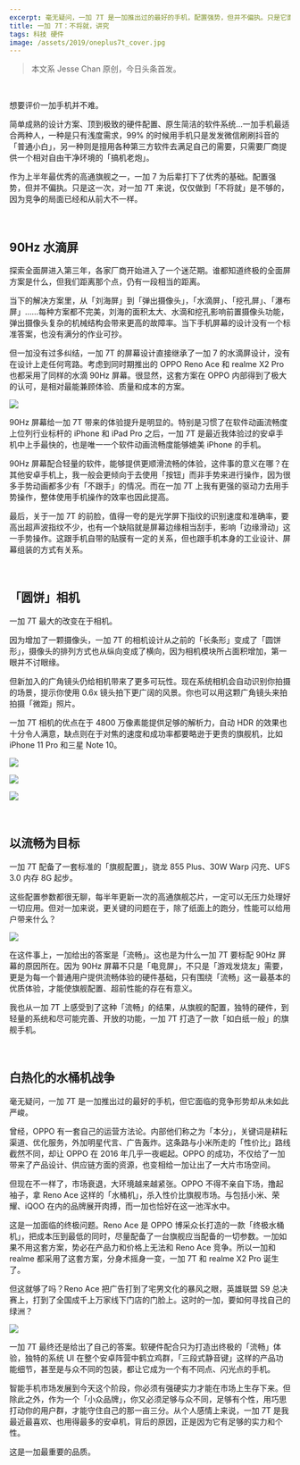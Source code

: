 ```yaml
---
excerpt: 毫无疑问，一加 7T 是一加推出过的最好的手机，配置强势，但并不偏执。只是它面临的竞争形势，从未如此严峻。
title: 一加 7T：不将就，讲究
tags: 科技 硬件
image: /assets/2019/oneplus7t_cover.jpg
---
```


>本文系 Jesse Chan 原创，今日头条首发。

<br>

想要评价一加手机并不难。

简单成熟的设计方案、顶到极致的硬件配置、原生简洁的软件系统…一加手机最适合两种人，一种是只有浅度需求，99% 的时候用手机只是发发微信刷刷抖音的「普通小白」，另一种则是擅用各种第三方软件去满足自己的需要，只需要厂商提供一个相对自由干净环境的「搞机老炮」。

作为上半年最优秀的高通旗舰之一，一加 7 为后辈打下了优秀的基础。配置强势，但并不偏执。只是这一次，对一加 7T 来说，仅仅做到「不将就」是不够的，因为竞争的局面已经和从前大不一样。

<br>

## 90Hz 水滴屏
探索全面屏进入第三年，各家厂商开始进入了一个迷茫期。谁都知道终极的全面屏方案是什么，但我们距离那个点，仍有一段相当的距离。

当下的解决方案里，从「刘海屏」到「弹出摄像头」，「水滴屏」、「挖孔屏」、「瀑布屏」……每种方案都不完美，刘海的面积太大、水滴和挖孔影响前置摄像头功能，弹出摄像头复杂的机械结构会带来更高的故障率。当下手机屏幕的设计没有一个标准答案，也没有满分的作业可抄。

但一加没有过多纠结，一加 7T 的屏幕设计直接继承了一加 7 的水滴屏设计，没有在设计上走任何弯路。考虑到同时期推出的 OPPO Reno Ace 和 realme X2 Pro 也都采用了同样的水滴 90Hz 屏幕。很显然，这套方案在 OPPO 内部得到了极大的认可，是相对最能兼顾体验、质量和成本的方案。

![](/assets/2019/oneplus7t_1.JPG)

90Hz 屏幕给一加 7T 带来的体验提升是明显的。特别是习惯了在软件动画流畅度上位列行业标杆的 iPhone 和 iPad Pro 之后，一加 7T 是最近我体验过的安卓手机中上手最快的，也是唯一一个软件动画流畅度能够媲美 iPhone 的手机。

90Hz 屏幕配合轻量的软件，能够提供更顺滑流畅的体验，这件事的意义在哪？在其他安卓手机上，我一般会更倾向于去使用「按钮」而非手势来进行操作，因为很多手势动画都多少有「不跟手」的情况。而在一加 7T 上我有更强的驱动力去用手势操作，整体使用手机操作的效率也因此提高。

最后，关于一加 7T 的前脸，值得一夸的是光学屏下指纹的识别速度和准确率，要高出超声波指纹不少，也有一个缺陷就是屏幕边缘相当刮手，影响「边缘滑动」这一手势操作。这跟手机自带的贴膜有一定的关系，但也跟手机本身的工业设计、屏幕组装的方式有关系。

<br>

## 「圆饼」相机
一加 7T 最大的改变在于相机。

因为增加了一颗摄像头，一加 7T 的相机设计从之前的「长条形」变成了「圆饼形」，摄像头的排列方式也从纵向变成了横向，因为相机模块所占面积增加，第一眼并不讨眼缘。

但新加入的广角镜头仍给相机带来了更多可玩性。现在系统相机会自动识别你拍摄的场景，提示你使用 0.6x 镜头拍下更广阔的风景。你也可以用这颗广角镜头来拍拍摄「微距」照片。

一加 7T 相机的优点在于 4800 万像素能提供足够的解析力，自动 HDR 的效果也十分令人满意，缺点则在于对焦的速度和成功率都要略逊于更贵的旗舰机，比如 iPhone 11 Pro 和三星 Note 10。

![](/assets/2019/oneplus7t_3.JPG)

![](/assets/2019/oneplus7t_4.JPG)

![](/assets/2019/oneplus7t_5.JPG)

<br>

## 以流畅为目标
一加 7T 配备了一套标准的「旗舰配置」，骁龙 855 Plus、30W Warp 闪充、UFS 3.0 内存 8G 起步。

这些配置参数都很无聊，每半年更新一次的高通旗舰芯片，一定可以无压力处理好一切应用。但对一加来说，更关键的问题在于，除了纸面上的跑分，性能可以给用户带来什么？

![](/assets/2019/oneplus7t_6.JPG)

在这件事上，一加给出的答案是「流畅」。这也是为什么一加 7T 要标配 90Hz 屏幕的原因所在。因为 90Hz 屏幕不只是「电竞屏」，不只是「游戏发烧友」需要，更是为每一个普通用户提供流畅体验的硬件基础，只有围绕「流畅」这一最基本的优质体验，才能使旗舰配置、超前性能的存在有意义。

我也从一加 7T 上感受到了这种「流畅」的结果，从旗舰的配置，独特的硬件，到轻量的系统和尽可能完善、开放的功能，一加 7T 打造了一款「如白纸一般」的旗舰手机。

<br>

## 白热化的水桶机战争
毫无疑问，一加 7T 是一加推出过的最好的手机，但它面临的竞争形势却从未如此严峻。

曾经，OPPO 有一套自己的运营方法论。内部他们称之为「本分」，关键词是耕耘渠道、优化服务，外加明星代言、广告轰炸。这条路与小米所走的「性价比」路线截然不同，却让 OPPO 在 2016 年几乎一夜崛起。OPPO 的成功，不仅给了一加带来了产品设计、供应链方面的资源，也变相给一加让出了一大片市场空间。

但现在不一样了，市场衰退，大环境越来越紧张。OPPO 不得不亲自下场，撸起袖子，拿 Reno Ace 这样的「水桶机」，杀入性价比旗舰市场。与包括小米、荣耀、iQOO 在内的品牌展开肉搏，而一加也恰好在这一池浑水中。

这是一加面临的终极问题。Reno Ace 是 OPPO 博采众长打造的一款「终极水桶机」，把成本压到最低的同时，尽量配备了一台旗舰应当配备的一切参数。一加如果不用这套方案，势必在产品力和价格上无法和 Reno Ace 竞争。所以一加和 realme 都采用了这套方案，分身术摇身一变，一加 7T 和 realme X2 Pro 诞生了。

但这就够了吗？Reno Ace 把广告打到了宅男文化的暴风之眼，英雄联盟 S9 总决赛上，打到了全国成千上万家线下门店的门脸上。这时的一加，要如何寻找自己的绿洲？

![](/assets/2019/oneplus7t_2.jpg)

一加 7T 最终还是给出了自己的答案。软硬件配合只为打造出终极的「流畅」体验，独特的系统 UI 在整个安卓阵营中鹤立鸡群，「三段式静音键」这样的产品功能细节，甚至是与众不同的包装，都让它成为一个有不同点、闪光点的手机。

智能手机市场发展到今天这个阶段，你必须有强硬实力才能在市场上生存下来。但除此之外，作为一个「小众品牌」，你又必须足够与众不同，足够有个性，用巧思打动你的用户群，才能守住自己的那一亩三分。从个人感情上来说，一加 7T 是我最近最喜欢、也用得最多的安卓机，背后的原因，正是因为它有足够的实力和个性。

这是一加最重要的品质。
